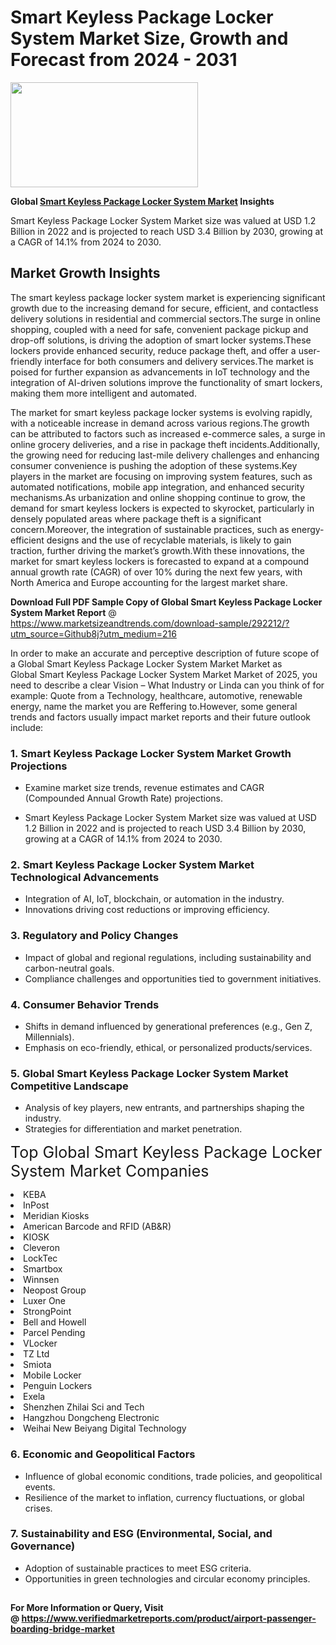 <H1>Smart Keyless Package Locker System Market Size, Growth and Forecast from 2024 - 2031</H1><img class="aligncenter size-medium wp-image-584254" src="https://thirdeyenews.in/wp-content/uploads/2024/09/Global-Market-Research-300x168.jpeg" alt="" width="300" height="168" /><p><strong>Global&nbsp;<a href="https://www.marketsizeandtrends.com/download-sample/292212/?utm_source=Github8j?utm_medium=216">Smart Keyless Package Locker System Market</a> Insights</strong></p><p>Smart Keyless Package Locker System Market size was valued at USD 1.2 Billion in 2022 and is projected to reach USD 3.4 Billion by 2030, growing at a CAGR of 14.1% from 2024 to 2030.</p><p><h2>Market Growth Insights</h2> <p>The smart keyless package locker system market is experiencing significant growth due to the increasing demand for secure, efficient, and contactless delivery solutions in residential and commercial sectors.The surge in online shopping, coupled with a need for safe, convenient package pickup and drop-off solutions, is driving the adoption of smart locker systems.These lockers provide enhanced security, reduce package theft, and offer a user-friendly interface for both consumers and delivery services.The market is poised for further expansion as advancements in IoT technology and the integration of AI-driven solutions improve the functionality of smart lockers, making them more intelligent and automated.</p> <p>The market for smart keyless package locker systems is evolving rapidly, with a noticeable increase in demand across various regions.The growth can be attributed to factors such as increased e-commerce sales, a surge in online grocery deliveries, and a rise in package theft incidents.Additionally, the growing need for reducing last-mile delivery challenges and enhancing consumer convenience is pushing the adoption of these systems.Key players in the market are focusing on improving system features, such as automated notifications, mobile app integration, and enhanced security mechanisms.As urbanization and online shopping continue to grow, the demand for smart keyless lockers is expected to skyrocket, particularly in densely populated areas where package theft is a significant concern.Moreover, the integration of sustainable practices, such as energy-efficient designs and the use of recyclable materials, is likely to gain traction, further driving the market’s growth.With these innovations, the market for smart keyless lockers is forecasted to expand at a compound annual growth rate (CAGR) of over 10% during the next few years, with North America and Europe accounting for the largest market share.<p><span class=""><strong>Download Full PDF Sample Copy of Global Smart Keyless Package Locker System Market Report</strong> @ <a href="https://www.marketsizeandtrends.com/download-sample/292212/?utm_source=Github8j?utm_medium=216" target="_blank">https://www.marketsizeandtrends.com/download-sample/292212/?utm_source=Github8j?utm_medium=216</a></span></p><p>In order to make an accurate and perceptive description of future scope of a Global&nbsp;Smart Keyless Package Locker System Market Market as Global&nbsp;Smart Keyless Package Locker System Market Market of 2025, you need to describe a clear Vision &ndash; What Industry or Linda can you think of for example: Quote from a Technology, healthcare, automotive, renewable energy, name the market you are Reffering to.However, some general trends and factors usually impact market reports and their future outlook include:</p><h3>1.&nbsp;<strong>Smart Keyless Package Locker System Market Growth Projections</strong></h3><ul><li>Examine market size trends, revenue estimates and CAGR (Compounded Annual Growth Rate) projections.</li><li><p>Smart Keyless Package Locker System Market size was valued at USD 1.2 Billion in 2022 and is projected to reach USD 3.4 Billion by 2030, growing at a CAGR of 14.1% from 2024 to 2030.</p></li></ul><h3>2.&nbsp;<strong>Smart Keyless Package Locker System Market Technological Advancements</strong></h3><ul><li>Integration of AI, IoT, blockchain, or automation in the industry.</li><li>Innovations driving cost reductions or improving efficiency.</li></ul><h3>3.&nbsp;<strong>Regulatory and Policy Changes</strong></h3><ul><li>Impact of global and regional regulations, including sustainability and carbon-neutral goals.</li><li>Compliance challenges and opportunities tied to government initiatives.</li></ul><h3>4.&nbsp;<strong>Consumer Behavior Trends</strong></h3><ul><li>Shifts in demand influenced by generational preferences (e.g., Gen Z, Millennials).</li><li>Emphasis on eco-friendly, ethical, or personalized products/services.</li></ul><h3>5.&nbsp;<strong>Global Smart Keyless Package Locker System Market Competitive Landscape</strong></h3><ul><li>Analysis of key players, new entrants, and partnerships shaping the industry.</li><li>Strategies for differentiation and market penetration.</li></ul><p data-pm-slice="1 1 []"><span style="color: inherit; font-family: inherit; font-size: 25px;">Top Global Smart Keyless Package Locker System Market Companies</span></p><div class="" data-test-id=""><p><li>KEBA</li><li> InPost</li><li> Meridian Kiosks</li><li> American Barcode and RFID (AB&R)</li><li> KIOSK</li><li> Cleveron</li><li> LockTec</li><li> Smartbox</li><li> Winnsen</li><li> Neopost Group</li><li> Luxer One</li><li> StrongPoint</li><li> Bell and Howell</li><li> Parcel Pending</li><li> VLocker</li><li> TZ Ltd</li><li> Smiota</li><li> Mobile Locker</li><li> Penguin Lockers</li><li> Exela</li><li> Shenzhen Zhilai Sci and Tech</li><li> Hangzhou Dongcheng Electronic</li><li> Weihai New Beiyang Digital Technology</li></p></div><h3>6.&nbsp;<strong>Economic and Geopolitical Factors</strong></h3><ul><li>Influence of global economic conditions, trade policies, and geopolitical events.</li><li>Resilience of the market to inflation, currency fluctuations, or global crises.</li></ul><h3>7.&nbsp;<strong>Sustainability and ESG (Environmental, Social, and Governance)</strong></h3><ul><li>Adoption of sustainable practices to meet ESG criteria.</li><li>Opportunities in green technologies and circular economy principles.</li></ul><h2><strong style="font-size: 14px;">For More Information or Query, Visit @&nbsp;</strong><a style="background-color: #ffffff; font-size: 14px;" href="https://www.marketsizeandtrends.com/report/smart-keyless-package-locker-system-market/" target="_blank">https://www.verifiedmarketreports.com/product/airport-passenger-boarding-bridge-market</a></h2>